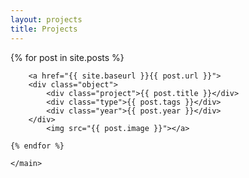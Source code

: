```yaml
---
layout: projects
title: Projects
---
```


<main class="preview" id="all-container">
  {% for post in site.posts %}

        <a href="{{ site.baseurl }}{{ post.url }}">
        <div class="object">
            <div class="project">{{ post.title }}</div>
            <div class="type">{{ post.tags }}</div>
            <div class="year">{{ post.year }}</div>
        </div>
            <img src="{{ post.image }}"></a>

    {% endfor %}

    </main>

<section class="clear"></section>
